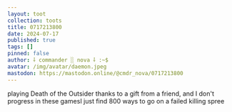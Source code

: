 ```yaml
---
layout: toot
collection: toots
title: 0717213800
date: 2024-07-17
published: true
tags: []
pinned: false
author: ⸸ commander ░ nova ⸸ :~$
avatar: /img/avatar/daemon.jpeg
mastodon: https://mastodon.online/@cmdr_nova/0717213800
---
```


playing Death of the Outsider thanks to a gift from a friend, and I don't progress in these gamesI just find 800 ways to go on a failed killing spree

